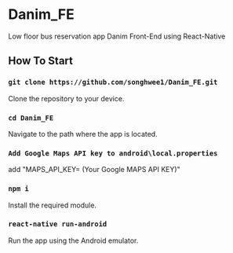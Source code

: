 # Danim_FE

Low floor bus reservation app Danim Front-End using React-Native

## How To Start

### `git clone https://github.com/songhwee1/Danim_FE.git`

Clone the repository to your device.

### `cd Danim_FE`

Navigate to the path where the app is located.

### `Add Google Maps API key to android\local.properties`

add "MAPS_API_KEY= (Your Google MAPS API KEY)"

### `npm i`

Install the required module.

### `react-native run-android`

Run the app using the Android emulator.